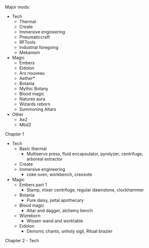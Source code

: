 Major mods:
- Tech
	- Thermal
	- Create
	- Immersive engineering
	- Pneumaticcraft
	- RFTools
	- Industrial foregoing
	- Mekanism
- Magic
	- Embers
	- Eidolon
	- Ars nouveau
	- Aether*
	- Botania
	- Mythic Botany
	- Blood magic
	- Natures aura
	- Wizards reborn
	- Summoning Altars
- Other
	- Ae2
	- Mbd2

Chapter 1
- Tech
	- Basic thermal
		- Multiservo press, fluid encapsulator, pyrolyzer, centrifuge, arboreal extractor
	- Create
	- Immersive engineering
		- coke oven, workbench, creosote
- Magic
	- Embers part 1
		- Stamp, mixer centrifuge, regular dawnstone, clockhammer
	- Botania
		- Pure daisy, petal apothecary
	- Blood magic
		- Altar and dagger, alchemy bench
	- Wizreborn
		- Wissen wand and worktable
	- Eidolon
		- Demonic chants, unholy sigil, Ritual brazier

Chapter 2
	- Tech
